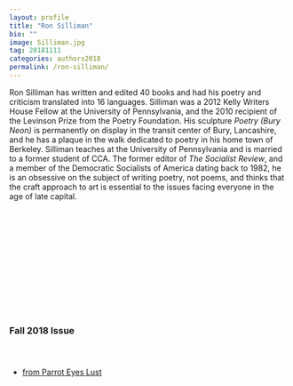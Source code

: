 ```yaml
---
layout: profile
title: "Ron Silliman"
bio: ""
image: Silliman.jpg
tag: 20181111
categories: authors2018
permalink: /ron-silliman/
---
```


Ron Silliman has written and edited 40 books and had his poetry and criticism translated into 16 languages. Silliman was a 2012 Kelly Writers House Fellow at the University of Pennsylvania, and the 2010 recipient of the Levinson Prize from the Poetry Foundation. His sculpture _Poetry (Bury Neon)_ is permanently on display in the transit center of Bury, Lancashire, and he has a plaque in the walk dedicated to poetry in his home town of Berkeley. Silliman teaches at the University of Pennsylvania and is married to a former student of CCA. The former editor of _The Socialist Review_, and a member of the Democratic Socialists of America dating back to 1982, he is an obsessive on the subject of writing poetry, not poems, and thinks that the craft approach to art is essential to the issues facing everyone in the age of late capital.

<h3 style="padding: 5vh 0 1vh 0;">Fall 2018 Issue</h3>
<ul class="collection-list">
  <li><a href="{{site.baseurl}}/from-Parrot-Eyes-Lust/">from Parrot Eyes Lust</a></li>
</ul>

